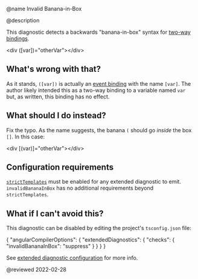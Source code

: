 @name Invalid Banana-in-Box

@description

This diagnostic detects a backwards "banana-in-box" syntax for [two-way bindings](guide/two-way-binding).

<code-example format="html" language="html">

&lt;div ([var])="otherVar"&gt;&lt;/div&gt;

</code-example>

## What's wrong with that?

As it stands, `([var])` is actually an [event binding](guide/event-binding) with the name `[var]`. The author likely intended this as a two-way binding to a variable named `var` but, as written, this binding has no effect.

## What should I do instead?

Fix the typo. As the name suggests, the banana `(` should go *inside* the box `[]`. In this case:

<code-example format="html" language="html">

&lt;div [(var)]="otherVar"&gt;&lt;/div&gt;

</code-example>

## Configuration requirements

[`strictTemplates`](guide/template-typecheck#strict-mode) must be enabled for any extended diagnostic to emit. `invalidBananaInBox` has no additional requirements beyond `strictTemplates`.

## What if I can't avoid this?

This diagnostic can be disabled by editing the project's `tsconfig.json` file:

<code-example format="json" language="json">

{
  "angularCompilerOptions": {
    "extendedDiagnostics": {
      "checks": {
        "invalidBananaInBox": "suppress"
      }
    }
  }
}

</code-example>

See [extended diagnostic configuration](extended-diagnostics#configuration) for more info.

<!-- links -->

<!-- external links -->

<!-- end links -->

@reviewed 2022-02-28
